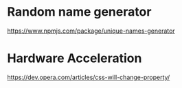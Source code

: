 # Random name generator
https://www.npmjs.com/package/unique-names-generator

# Hardware Acceleration
https://dev.opera.com/articles/css-will-change-property/
